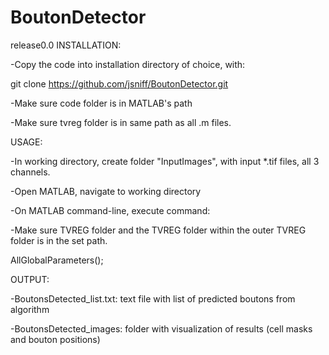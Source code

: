 BoutonDetector
==============
release0.0
INSTALLATION:

-Copy the code into installation directory of choice, with:

git clone https://github.com/jsniff/BoutonDetector.git

-Make sure code folder is in MATLAB's path

-Make sure tvreg folder is in same path as all .m files.


USAGE:

-In working directory, create folder "InputImages", with input *.tif files, all 3 channels.

-Open MATLAB, navigate to working directory

-On MATLAB command-line, execute command:

-Make sure TVREG folder and the TVREG folder within the outer TVREG folder is in the set path.

AllGlobalParameters();

OUTPUT:

-BoutonsDetected_list.txt: text file with list of predicted boutons from algorithm

-BoutonsDetected_images: folder with visualization of results (cell masks and bouton positions)







